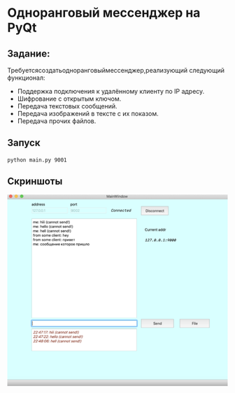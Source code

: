 # Одноранговый мессенджер на PyQt

## Задание:
Требуетсясоздатьодноранговыймессенджер,реализующий следующий функционал:

- Поддержка подключения к удалённому клиенту по IP адресу.
- Шифрование с открытым ключом.
- Передача текстовых сообщений.
- Передача изображений в тексте с их показом.
- Передача прочих файлов.

## Запуск

```shell script
python main.py 9001
```
## Скриншоты

![Сообщения в чате](https://github.com/elizarpif/p2p/blob/develop/screenshots/6.png)